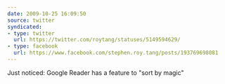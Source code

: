 ```yaml
---
date: 2009-10-25 16:09:50
source: twitter
syndicated:
- type: twitter
  url: https://twitter.com/roytang/statuses/5149594629/
- type: facebook
  url: https://www.facebook.com/stephen.roy.tang/posts/193769698081
---
```


Just noticed: Google Reader has a feature to "sort by magic"